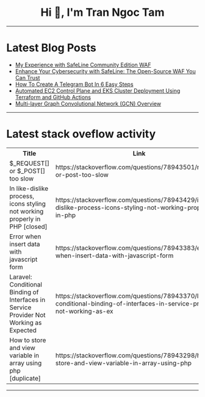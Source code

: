 <h1 align="center">Hi 👋, I'm Tran Ngoc Tam</h1>

---

# Latest Blog Posts 
<!-- BLOG-POST-LIST:START -->
- [My Experience with SafeLine Community Edition WAF](https://dev.to/lulu_liu_c90f973e2f954d7f/my-experience-with-safeline-community-edition-waf-3a2l)
- [Enhance Your Cybersecurity with SafeLine: The Open-Source WAF You Can Trust](https://dev.to/lulu_liu_c90f973e2f954d7f/enhance-your-cybersecurity-with-safeline-the-open-source-waf-you-can-trust-m9p)
- [How To Create A Telegram Bot In 6 Easy Steps](https://dev.to/dev_olatunji/how-to-create-a-telegram-bot-in-6-easy-steps-2lfl)
- [Automated EC2 Control Plane and EKS Cluster Deployment Using Terraform and GitHub Actions](https://dev.to/oloruntobiolurombi/automated-ec2-control-plane-and-eks-cluster-deployment-using-terraform-and-github-actions-1j63)
- [Multi-layer Graph Convolutional Network &lpar;GCN&rpar; Overview](https://dev.to/wildanazz/multi-layer-graph-convolutional-network-gcn-overview-fl5)
<!-- BLOG-POST-LIST:END -->

---

# Latest stack oveflow activity
<table>
  <tr><th>Title</th><th>Link</th></tr>
  <!-- STACKOVERFLOW:START --><tr><td>$_REQUEST[] or $_POST[] too slow</td><td>https://stackoverflow.com/questions/78943501/request-or-post-too-slow</td></tr><tr><td>In like-dislike process, icons styling not working properly in PHP [closed]</td><td>https://stackoverflow.com/questions/78943429/in-like-dislike-process-icons-styling-not-working-properly-in-php</td></tr><tr><td>Error when insert data with javascript form</td><td>https://stackoverflow.com/questions/78943383/error-when-insert-data-with-javascript-form</td></tr><tr><td>Laravel: Conditional Binding of Interfaces in Service Provider Not Working as Expected</td><td>https://stackoverflow.com/questions/78943370/laravel-conditional-binding-of-interfaces-in-service-provider-not-working-as-ex</td></tr><tr><td>How to store and view variable in array using php [duplicate]</td><td>https://stackoverflow.com/questions/78943298/how-to-store-and-view-variable-in-array-using-php</td></tr><!-- STACKOVERFLOW:END -->
</table>

---


